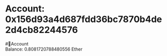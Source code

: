 
Account: 0x156d93a4d687fdd36bc7870b4de2d4cb82244576
===================================================
  
#📜Account  
Balance: 0.8081720788480556 Ether